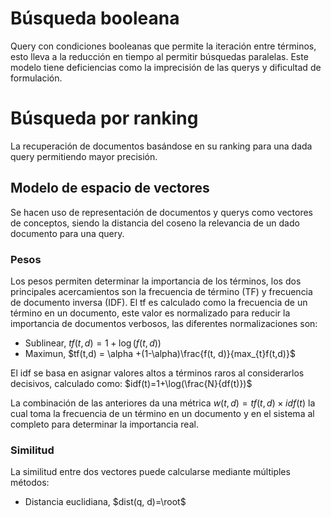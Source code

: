 # Búsqueda booleana
Query con condiciones booleanas que permite la iteración entre términos, esto lleva a la reducción en tiempo al permitir búsquedas paralelas. Este modelo tiene deficiencias como la imprecisión de las querys y dificultad de formulación.
# Búsqueda por ranking
La recuperación de documentos basándose en su ranking para una dada query permitiendo mayor precisión.
## Modelo de espacio de vectores
Se hacen uso de representación de documentos y querys como vectores de conceptos, siendo la distancia del coseno la relevancia de un dado documento para una query. 
### Pesos
Los pesos permiten determinar la importancia de los términos, los dos principales acercamientos son la frecuencia de término (TF) y frecuencia de documento inversa (IDF).
El tf es calculado como la frecuencia de un término en un documento, este valor es normalizado para reducir la importancia de documentos verbosos, las diferentes normalizaciones son:
- Sublinear, $tf(t,d) = 1+\log(f(t,d))$
- Maximun, $tf(t,d) = \alpha +(1-\alpha)\frac{f(t, d)}{max_{t}f(t,d)}$

El idf se basa en asignar valores altos a términos raros al considerarlos decisivos, calculado como:
 $idf(t)=1+\log(\frac{N}{df(t)})$
 
La combinación de las anteriores da una métrica $w(t,d)=tf(t,d)\times idf(t)$ la cual toma la frecuencia de un término en un documento y en el sistema al completo para determinar la importancia real.
### Similitud
La similitud entre dos vectores puede calcularse mediante múltiples métodos:
- Distancia euclidiana, $dist(q, d)=\root$